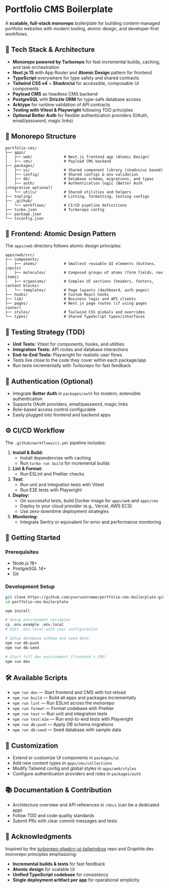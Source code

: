 # Portfolio CMS Boilerplate

A **scalable, full-stack monorepo** boilerplate for building content-managed portfolio websites with modern tooling, atomic design, and developer-first workflows.

## 🚀 Tech Stack \& Architecture

- **Monorepo powered by Turborepo** for fast incremental builds, caching, and task orchestration
- **Next.js 15** with App Router and **Atomic Design** pattern for frontend
- **TypeScript** everywhere for type safety and shared contracts
- **Tailwind CSS v4** + **Shadcn/ui** for accessible, composable UI components
- **Payload CMS** as headless CMS backend
- **PostgreSQL** with **Drizzle ORM** for type-safe database access
- **Arktype** for runtime validation of API contracts
- **Testing with Vitest \& Playwright** following TDD principles
- **Optional Better Auth** for flexible authentication providers (OAuth, email/password, magic links)


## 📁 Monorepo Structure

```
portfolio-cms/
├── apps/
│   ├── web/              # Next.js frontend app (Atomic Design)
│   ├── cms/              # Payload CMS backend
├── packages/
│   ├── ui/               # Shared component library (shadcn/ui based)
│   ├── config/           # Shared configs & env validation
│   ├── db/               # Database schema, migrations, and types
│   ├── auth/             # Authentication logic (Better Auth integration optional)
│   └── utils/            # Shared utilities and helpers
├── tooling/              # Linting, formatting, testing configs
├── .github/
│   └── workflows/        # CI/CD pipeline definitions
├── turbo.json            # Turborepo config
├── package.json
└── tsconfig.json
```


## 🧱 Frontend: Atomic Design Pattern

The `apps/web` directory follows atomic design principles:

```
apps/web/src/
├── components/
│   ├── atoms/            # Smallest reusable UI elements (buttons, inputs)
│   ├── molecules/        # Composed groups of atoms (form fields, nav items)
│   ├── organisms/        # Complex UI sections (headers, footers, content blocks)
│   └── templates/        # Page layouts (dashboard, auth pages)
├── hooks/                # Custom React hooks
├── lib/                  # Business logic and API clients
├── pages/                # Next.js page routes (if using pages router)
├── styles/               # Tailwind CSS globals and overrides
└── types/                # Shared TypeScript types/interfaces
```


## 🧪 Testing Strategy (TDD)

- **Unit Tests:** Vitest for components, hooks, and utilities
- **Integration Tests:** API routes and database interactions
- **End-to-End Tests:** Playwright for realistic user flows
- Tests live close to the code they cover within each package/app
- Run tests incrementally with Turborepo for fast feedback


## 🔐 Authentication (Optional)

- Integrate **Better Auth** in `packages/auth` for modern, extensible authentication
- Supports OAuth providers, email/password, magic links
- Role-based access control configurable
- Easily plugged into frontend and backend apps


## ⚙️ CI/CD Workflow

The `.github/workflows/ci.yml` pipeline includes:

1. **Install \& Build:**
    - Install dependencies with caching
    - Run `turbo run build` for incremental builds
2. **Lint \& Format:**
    - Run ESLint and Prettier checks
3. **Test:**
    - Run unit and integration tests with Vitest
    - Run E2E tests with Playwright
4. **Deploy:**
    - On successful tests, build Docker image for `apps/web` and `apps/cms`
    - Deploy to your cloud provider (e.g., Vercel, AWS ECS)
    - Use zero-downtime deployment strategies
5. **Monitoring:**
    - Integrate Sentry or equivalent for error and performance monitoring

## 🚦 Getting Started

### Prerequisites

- Node.js 18+
- PostgreSQL 14+
- Git


### Development Setup

```bash
git clone https://github.com/yourusername/portfolio-cms-boilerplate.git
cd portfolio-cms-boilerplate

npm install

# Setup environment variables
cp .env.example .env.local
# Edit .env.local with your configuration

# Setup database schema and seed data
npm run db:push
npm run db:seed

# Start full dev environment (frontend + CMS)
npm run dev
```


## 🛠️ Available Scripts

- `npm run dev` — Start frontend and CMS with hot reload
- `npm run build` — Build all apps and packages incrementally
- `npm run lint` — Run ESLint across the monorepo
- `npm run format` — Format codebase with Prettier
- `npm run test` — Run unit and integration tests
- `npm run test:e2e` — Run end-to-end tests with Playwright
- `npm run db:push` — Apply DB schema migrations
- `npm run db:seed` — Seed database with sample data


## 🔧 Customization

- Extend or customize UI components in `packages/ui`
- Add new content types in `apps/cms/collections`
- Modify Tailwind config and global styles in `apps/web/styles`
- Configure authentication providers and roles in `packages/auth`


## 📚 Documentation \& Contribution

- Architecture overview and API references in `/docs` (can be a dedicated app)
- Follow TDD and code quality standards
- Submit PRs with clear commit messages and tests


## 🙏 Acknowledgments

Inspired by the [turborepo-shadcn-ui-tailwindcss](https://github.com/henriqpohl/turborepo-shadcn-ui-tailwindcss) repo and Graphite.dev monorepo principles emphasizing:

- **Incremental builds \& tests** for fast feedback
- **Atomic design** for scalable UI
- **Unified TypeScript codebase** for consistency
- **Single deployment artifact per app** for operational simplicity
